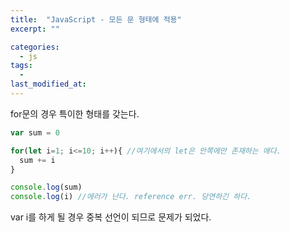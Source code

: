 ```yaml
---
title:  "JavaScript - 모든 문 형태에 적용"
excerpt: ""

categories:
  - js
tags:
  -
last_modified_at: 
---
```


for문의 경우 특이한 형태를 갖는다.

```javascript
var sum = 0

for(let i=1; i<=10; i++){ //여기에서의 let은 안쪽에만 존재하는 애다.
  sum += i
}

console.log(sum)
console.log(i) //에러가 난다. reference err. 당연하긴 하다.
```

var i를 하게 될 경우 중복 선언이 되므로 문제가 되었다.
